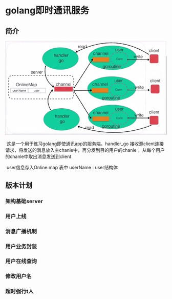 # golang即时通讯服务

## 简介


![image-20211027220245013](README.assets/image-20211027220245013.png)



​		这是一个用于练习golang即使通讯app的服务端。handler_go 接收源client连接请求，将发送的消息放入主chanle中，再分发到目的用户的chanle ，从每个用户的chanle中取出消息发送到client

​		user信息存入Online.map 表中 userName :  user结构体


## 版本计划
### 架构基础server
### 用户上线
### 消息广播机制
### 用户业务封装
### 用户在线查询
### 修改用户名
### 超时强行t人